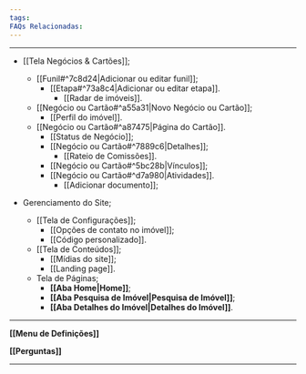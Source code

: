 ```yaml
---
tags:
FAQs Relacionadas:
---
```

---
- [[Tela Negócios & Cartões]];
	- [[Funil#^7c8d24|Adicionar ou editar funil]];
		- [[Etapa#^73a8c4|Adicionar ou editar etapa]].
			- [[Radar de imóveis]].
	- [[Negócio ou Cartão#^a55a31|Novo Negócio ou Cartão]];
		- [[Perfil do imóvel]].
	- [[Negócio ou Cartão#^a87475|Página do Cartão]].
		- [[Status de Negócio]];
		- [[Negócio ou Cartão#^7889c6|Detalhes]];
			- [[Rateio de Comissões]].
		- [[Negócio ou Cartão#^5bc28b|Vínculos]];
		- [[Negócio ou Cartão#^d7a980|Atividades]].
			- [[Adicionar documento]];

- Gerenciamento do Site;
	- [[Tela de Configurações]];
		- [[Opções de contato no imóvel]];
		- [[Código personalizado]].
	- [[Tela de Conteúdos]];
		- [[Mídias do site]];
		- [[Landing page]].
	- Tela de Páginas;
		- **[[Aba Home|Home]]**;
		- **[[Aba Pesquisa de Imóvel|Pesquisa de Imóvel]]**;
		- **[[Aba Detalhes do Imóvel|Detalhes do Imóvel]]**.
---

**[[Menu de Definições]]**

**[[Perguntas]]**

---
